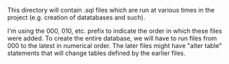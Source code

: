 This directory will contain .sql files which are run at various times
in the project (e.g. creation of datatabases and such).

I'm using the 000, 010, etc. prefix to indicate the order in which
these files were added. To create the entire database, we will have to
run files from 000 to the latest in numerical order. The later files
might have "alter table" statements that will change tables defined by
the earlier files.
